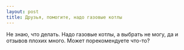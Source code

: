 ```yaml
---
layout: post 
title: Друзья, помогите, надо газовые котлы 
--- 
```

Не знаю, что делать. Надо газовые котлы, а выбрать не могу, да и отзывов плохих много. Может порекомендуете что-то?